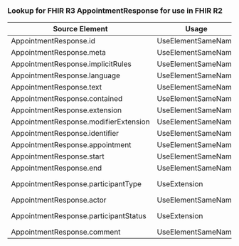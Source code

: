 ### Lookup for FHIR R3 AppointmentResponse for use in FHIR R2

| Source Element | Usage | Target |
| -------------- | ----- | ------ |
| AppointmentResponse.id | UseElementSameName | AppointmentResponse.id |
| AppointmentResponse.meta | UseElementSameName | AppointmentResponse.meta |
| AppointmentResponse.implicitRules | UseElementSameName | AppointmentResponse.implicitRules |
| AppointmentResponse.language | UseElementSameName | AppointmentResponse.language |
| AppointmentResponse.text | UseElementSameName | AppointmentResponse.text |
| AppointmentResponse.contained | UseElementSameName | AppointmentResponse.contained |
| AppointmentResponse.extension | UseElementSameName | AppointmentResponse.extension |
| AppointmentResponse.modifierExtension | UseElementSameName | AppointmentResponse.modifierExtension |
| AppointmentResponse.identifier | UseElementSameName | AppointmentResponse.identifier |
| AppointmentResponse.appointment | UseElementSameName | AppointmentResponse.appointment |
| AppointmentResponse.start | UseElementSameName | AppointmentResponse.start |
| AppointmentResponse.end | UseElementSameName | AppointmentResponse.end |
| AppointmentResponse.participantType | UseExtension | http://hl7.org/fhir/3.0/StructureDefinition/extension-AppointmentResponse.participantType |
| AppointmentResponse.actor | UseElementSameName | AppointmentResponse.actor |
| AppointmentResponse.participantStatus | UseExtension | http://hl7.org/fhir/3.0/StructureDefinition/extension-AppointmentResponse.participantStatus |
| AppointmentResponse.comment | UseElementSameName | AppointmentResponse.comment |
